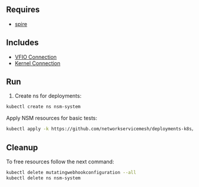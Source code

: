 ## Requires

- [spire](../spire)

## Includes

- [VFIO Connection](../use-cases/Vfio2Noop)
- [Kernel Connection](../use-cases/SriovKernel2Noop)

## Run

1. Create ns for deployments:
```bash
kubectl create ns nsm-system
```

Apply NSM resources for basic tests:
```bash
kubectl apply -k https://github.com/networkservicemesh/deployments-k8s/examples/sriov?ref=a6b1096864c3e5671fadd81715df90013f47c10a
```

## Cleanup

To free resources follow the next command:
```bash
kubectl delete mutatingwebhookconfiguration --all
kubectl delete ns nsm-system
```
